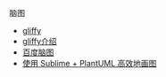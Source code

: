 脑图

- [gliffy](https://www.gliffy.com/)
- [gliffy介绍](http://www.uisdc.com/online-diagram-and-flow-chart)
- [百度脑图](http://naotu.baidu.com/)
- [使用 Sublime + PlantUML 高效地画图](http://www.jianshu.com/p/e92a52770832)